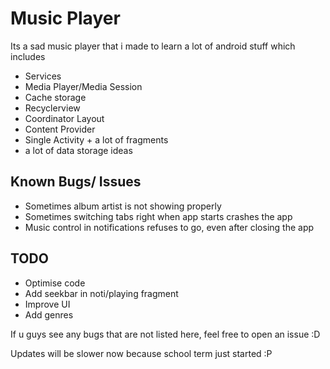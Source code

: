 # Music Player

Its a sad music player that i made to learn a lot of android stuff which includes
* Services
* Media Player/Media Session
* Cache storage
* Recyclerview
* Coordinator Layout
* Content Provider
* Single Activity + a lot of fragments
* a lot of data storage ideas

## Known Bugs/ Issues
* Sometimes album artist is not showing properly
* Sometimes switching tabs right when app starts crashes the app
* Music control in notifications refuses to go, even after closing the app


## TODO
* Optimise code
* Add seekbar in noti/playing fragment
* Improve UI
* Add genres

If u guys see any bugs that are not listed here, feel free to open an issue :D


Updates will be slower now because school term just started :P
